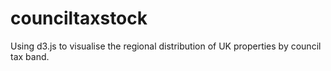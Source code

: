 # counciltaxstock

Using d3.js to visualise the regional distribution of UK properties by council tax band.
